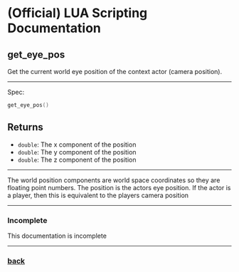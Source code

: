 
# (Official) LUA Scripting Documentation

## get_eye_pos

Get the current world eye position of the context actor (camera position).

___

Spec:

```lua
get_eye_pos()
```

## Returns

- `double`: The x component of the position
- `double`: The y component of the position
- `double`: The z component of the position

___

The world position components are world space coordinates so they are floating point numbers. The position is the actors eye position. If the actor is a player, then this is equivalent to the players camera position

___

### Incomplete

This documentation is incomplete

___

### [back](../getters)
